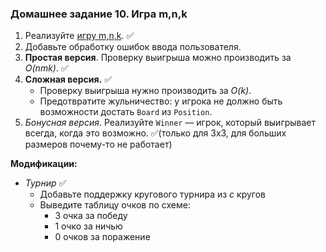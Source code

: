### Домашнее задание 10. Игра m,n,k

1. Реализуйте [игру m,n,k](https://web.archive.org/web/20200223020936/https://en.wikipedia.org/wiki/M,n,k-game). ✅
2. Добавьте обработку ошибок ввода пользователя.
3. **Простая версия**. Проверку выигрыша можно производить за *O(nmk)*. ✅
4. **Сложная версия.** ✅
   - Проверку выигрыша нужно производить за *O(k)*.
   - Предотвратите жульничество: у игрока не должно быть возможности достать `Board` из `Position`.
5. *Бонусная версия*. Реализуйте `Winner` — игрок, который выигрывает всегда, когда это возможно. ✅(только для 3х3, для больших размеров почему-то не работает)

**Модификации:**

- _Турнир_ ✅
  - Добавьте поддержку кругового турнира из *c* кругов
  - Выведите таблицу очков по схеме:
    - 3 очка за победу
    - 1 очко за ничью
    - 0 очков за поражение

